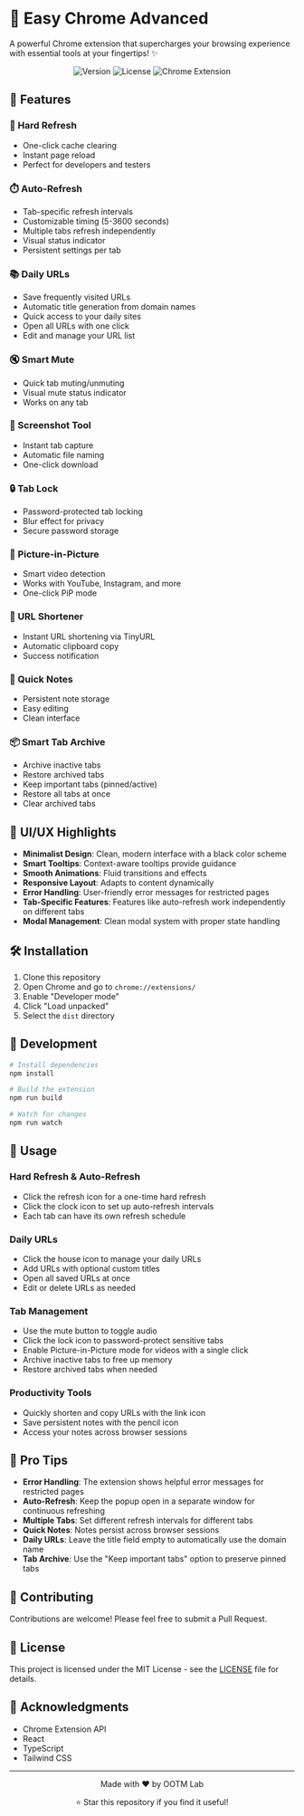 # 🚀 Easy Chrome Advanced

A powerful Chrome extension that supercharges your browsing experience with essential tools at your fingertips! ✨

<div align="center">
  <img src="https://img.shields.io/badge/Version-1.0.0-brightgreen" alt="Version">
  <img src="https://img.shields.io/badge/License-MIT-blue" alt="License">
  <img src="https://img.shields.io/badge/Chrome-Extension-yellow" alt="Chrome Extension">
</div>

## 🌟 Features

### 🔄 Hard Refresh
- One-click cache clearing
- Instant page reload
- Perfect for developers and testers

### ⏱️ Auto-Refresh
- Tab-specific refresh intervals
- Customizable timing (5-3600 seconds)
- Multiple tabs refresh independently
- Visual status indicator
- Persistent settings per tab

### 📚 Daily URLs
- Save frequently visited URLs
- Automatic title generation from domain names
- Quick access to your daily sites
- Open all URLs with one click
- Edit and manage your URL list

### 🔇 Smart Mute
- Quick tab muting/unmuting
- Visual mute status indicator
- Works on any tab

### 📸 Screenshot Tool
- Instant tab capture
- Automatic file naming
- One-click download

### 🔒 Tab Lock
- Password-protected tab locking
- Blur effect for privacy
- Secure password storage

### 🎥 Picture-in-Picture
- Smart video detection
- Works with YouTube, Instagram, and more
- One-click PiP mode

### 🔗 URL Shortener
- Instant URL shortening via TinyURL
- Automatic clipboard copy
- Success notification

### 📝 Quick Notes
- Persistent note storage
- Easy editing
- Clean interface

### 📦 Smart Tab Archive
- Archive inactive tabs
- Restore archived tabs
- Keep important tabs (pinned/active)
- Restore all tabs at once
- Clear archived tabs

## 🎨 UI/UX Highlights

- **Minimalist Design**: Clean, modern interface with a black color scheme
- **Smart Tooltips**: Context-aware tooltips provide guidance
- **Smooth Animations**: Fluid transitions and effects
- **Responsive Layout**: Adapts to content dynamically
- **Error Handling**: User-friendly error messages for restricted pages
- **Tab-Specific Features**: Features like auto-refresh work independently on different tabs
- **Modal Management**: Clean modal system with proper state handling

## 🛠️ Installation

1. Clone this repository
2. Open Chrome and go to `chrome://extensions/`
3. Enable "Developer mode"
4. Click "Load unpacked"
5. Select the `dist` directory

## 🔧 Development

```bash
# Install dependencies
npm install

# Build the extension
npm run build

# Watch for changes
npm run watch
```

## 🎯 Usage

### Hard Refresh & Auto-Refresh
- Click the refresh icon for a one-time hard refresh
- Click the clock icon to set up auto-refresh intervals
- Each tab can have its own refresh schedule

### Daily URLs
- Click the house icon to manage your daily URLs
- Add URLs with optional custom titles
- Open all saved URLs at once
- Edit or delete URLs as needed

### Tab Management
- Use the mute button to toggle audio
- Click the lock icon to password-protect sensitive tabs
- Enable Picture-in-Picture mode for videos with a single click
- Archive inactive tabs to free up memory
- Restore archived tabs when needed

### Productivity Tools
- Quickly shorten and copy URLs with the link icon
- Save persistent notes with the pencil icon
- Access your notes across browser sessions

## 🌈 Pro Tips

- **Error Handling**: The extension shows helpful error messages for restricted pages
- **Auto-Refresh**: Keep the popup open in a separate window for continuous refreshing
- **Multiple Tabs**: Set different refresh intervals for different tabs
- **Quick Notes**: Notes persist across browser sessions
- **Daily URLs**: Leave the title field empty to automatically use the domain name
- **Tab Archive**: Use the "Keep important tabs" option to preserve pinned tabs

## 🤝 Contributing

Contributions are welcome! Please feel free to submit a Pull Request.

## 📄 License

This project is licensed under the MIT License - see the [LICENSE](LICENSE) file for details.

## 🙏 Acknowledgments

- Chrome Extension API
- React
- TypeScript
- Tailwind CSS

---

<div align="center">
  <p>Made with ❤️ by OOTM Lab</p>
  <p>⭐ Star this repository if you find it useful!</p>
</div>